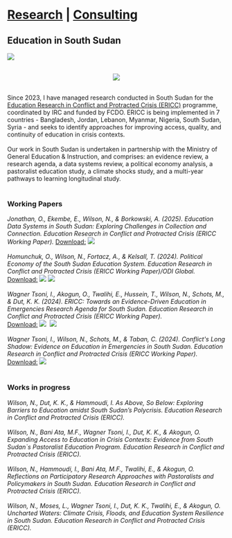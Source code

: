 # <a href="https://njwlsn.github.io/">Research</a> | <a href="https://njwlsn.github.io/pages/consulting">Consulting</a> #
## Education in South Sudan ##
<a href="https://njwlsn.github.io/pages/education-south-sudan"> <img src="https://njwlsn.github.io/assets/images/education-ss-sd-1344-500.png" style="max-width:100%; height:auto;"/> </a>
<br><br>
<p align="center">
<a href="https://inee.org/data-evidence/ericc"> <img src="https://njwlsn.github.io/assets/images/ericc_full2.png" style="max-width:100%; height:auto;"/> </a>
</p><br>
Since 2023, I have managed research conducted in South Sudan for the <a href="https://inee.org/data-evidence/ericc">Education Research in Conflict and Protracted Crisis (ERICC)</a> programme, coordinated by IRC and funded by FCDO. ERICC is being implemented in 7 countries - Bangladesh, Jordan, Lebanon, Myanmar, Nigeria, South Sudan, Syria - and seeks to identify approaches for improving access, quality, and continuity of education in crisis contexts.
<br><br>
Our work in South Sudan is undertaken in partnership with the Ministry of General Education & Instruction, and comprises: an evidence review, a research agenda, a data systems review, a political economy analysis, a pastoralist education study, a climate shocks study, and a multi-year pathways to learning longitudinal study. 
<br><br>

### Working Papers ###
_Jonathan, O., Ekembe, E., Wilson, N., & Borkowski, A. (2025). Education Data Systems in South Sudan: Exploring Challenges in Collection and Connection. Education Research in Conflict and Protracted Crisis (ERICC Working Paper)._ 
<u>Download:</u> [![](https://img.shields.io/badge/figshare-paper-556472?logo=figshare)](https://figshare.com/articles/online_resource/ERICC_Working_paper_Education_data_systems_in_South_Sudan_Exploring_challenges_in_collection_and_connection/30192664?file=58173997) 
<br><br>
_Homunchuk, O., Wilson, N., Fortacz, A., & Kelsall, T. (2024). Political Economy of the South Sudan Education System. Education Research in Conflict and Protracted Crisis (ERICC Working Paper)/ODI Global._ <br>
<u>Download:</u> [![](https://img.shields.io/badge/figshare-paper-556472?logo=figshare)](https://figshare.com/articles/online_resource/ERICC_Working_Paper_Political_economy_of_education_system_in_coherence_in_South_Sudan/28684181?file=53283110) [![](https://img.shields.io/badge/ODI-blog-0D236D?logo=figshare)](https://odi.org/en/publications/political-economy-of-education-system-incoherence-in-south-sudan/)
<br><br> 
_Wagner Tsoni, I., Akogun, O., Twalihi, E., Hussein, T., Wilson, N., Schots, M., & Dut, K. K. (2024). ERICC: Towards an Evidence-Driven Education in Emergencies Research Agenda for South Sudan. Education Research in Conflict and Protracted Crisis (ERICC Working Paper)._ <br>
<u>Download:</u> [![](https://img.shields.io/badge/figshare-paper-556472?logo=figshare)](https://figshare.com/articles/online_resource/ERICC_Working_Paper_Towards_evidence-driven_education_in_emergencies_ERICC_research_agenda_for_South_Sudan/27105616?file=49412566)&nbsp; 
[![](https://img.shields.io/badge/figshare-brief-556472?logo=figshare)](https://figshare.com/articles/online_resource/ERICC_Technical_Brief_Towards_evidence-driven_education_in_emergencies_ERICC_research_agenda_for_South_Sudan/27139080?file=49643049)
<br><br>
_Wagner Tsoni, I., Wilson, N., Schots, M., & Taban, C. (2024). Conflict's Long Shadow: Evidence on Education in Emergencies in South Sudan. Education Research in Conflict and Protracted Crisis (ERICC Working Paper)._ <br>
<u>Download:</u> [![](https://img.shields.io/badge/figshare-paper-556472?logo=figshare)](https://figshare.com/articles/online_resource/ERICC_Working_Paper_Conflicts_Long_Shadow_Evidence_on_Education_in_Emergencies_in_South_Sudan/29247557?file=55154507)&nbsp; 
<br><br>

### Works in progress ###
_Wilson, N., Dut, K. K., & Hammoudi, I. As Above, So Below: Exploring Barriers to Education amidst South Sudan’s Polycrisis. Education Research in Conflict and Protracted Crisis (ERICC)._ 
<br><br>
_Wilson, N., Bani Ata, M.F., Wagner Tsoni, I., Dut, K. K., & Akogun, O. Expanding Access to Education in Crisis Contexts: Evidence from South Sudan`s Pastoralist Education Program. Education Research in Conflict and Protracted Crisis (ERICC)._ 
<br><br>
_Wilson, N., Hammoudi, I., Bani Ata, M.F., Twalihi, E., & Akogun, O. Reflections on Participatory Research Approaches with Pastoralists and Policymakers in South Sudan. Education Research in Conflict and Protracted Crisis (ERICC)._
<br><br>
_Wilson, N., Moses, L., Wagner Tsoni, I., Dut, K. K., Twalihi, E., & Akogun, O. Uncharted Waters: Climate Crisis, Floods, and Education System Resilience in South Sudan. Education Research in Conflict and Protracted Crisis (ERICC)._
